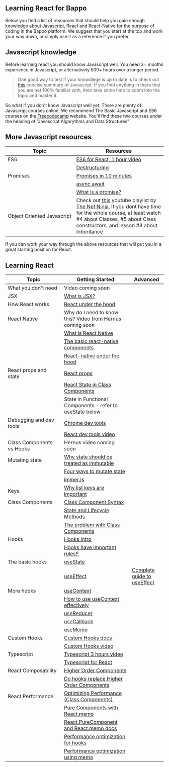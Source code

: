 ## Learning React for Bappo

Below you find a list of resources that should help you gain enough knowledge about Javascript, React and React-Native for the purpose of coding in the Bappo platform.
We suggest that you start at the top and work your way down, or simply use it as a reference if you prefer.

## Javascript knowledge
Before learning react you should know Javascript well. You need 3+ months experience in Javascript, or alternatively 500+ hours over a longer period. 

> One good way to test if your knowdlege is up to date is to check out [this](https://developer.mozilla.org/en-US/docs/Web/JavaScript/A_re-introduction_to_JavaScript) concise summary of Javascript. If you find anything in there that you are not 100% familiar with, then take some time to zoom into the topic and master it.

So what if you don't know Javascript well yet.
There are plenty of Javascript courses online. We recommend The Basic Javascript and ES6 courses on the [Freecodecamp](https://www.freecodecamp.org/learn) website.  You'll find these two courses under the heading of "Javascript Algorythms and Data Structures"

## More Javascript resources
Topic|Resources
---------|-----
ES6 |  [ES6 for React, 1 hour video](https://www.youtube.com/watch?v=NCwa_xi0Uuc&t=109s)
&nbsp; | [Destructuring](https://developer.mozilla.org/en-US/docs/Web/JavaScript/Reference/Operators/Destructuring_assignment)
Promises | [Promises in 10 minutes](https://www.youtube.com/watch?v=DHvZLI7Db8E)  
&nbsp; | [async await](https://www.youtube.com/watch?v=DHvZLI7Db8E)  
&nbsp; | [What is a promise?](https://medium.com/javascript-scene/master-the-javascript-interview-what-is-a-promise-27fc71e77261)
Object&nbsp;Oriented&nbsp;Javascript | Check out [this](https://www.youtube.com/playlist?list=PL4cUxeGkcC9i5yvDkJgt60vNVWffpblB7) youtube playlist by [The Net Ninja](https://www.youtube.com/channel/UCW5YeuERMmlnqo4oq8vwUpg). If you dont have time for the whole course, at least watch #4 about Classes, #5 about Class constructors, and lesson #8 about Inheritance

If you can work your way through the above resources that will put you in a great starting position for React.

## Learning React
Topic    |Getting Started|Advanced
---------|---------------|--------
What&nbsp;you&nbsp;don't&nbsp;need | Video coming soon
JSX | [What is JSX?](https://reactjs.org/docs/jsx-in-depth.html)
How React works | [React under the hood](https://www.freecodecamp.org/news/react-under-the-hood/)
React Native | Why do I need to know this? Video from Hernus coming soon
&nbsp; | [What is React Native](https://medium.com/@thinkwik/react-native-what-is-it-and-why-is-it-used-b132c3581df) 
&nbsp; | [The basic react-native components](https://reactnative.dev/docs/intro-react-native-components)
&nbsp; | [React-native under the hood](https://www.youtube.com/watch?v=OnCio4h1J3M)
React props and state | [React props](https://reactjs.org/docs/components-and-props.html)
&nbsp; | [React State in Class Components](https://reactjs.org/docs/state-and-lifecycle.html)
&nbsp; | State in Functional Components - refer to useState below
Debugging and dev tools | [Chrome dev tools](https://www.youtube.com/watch?v=H0XScE08hy8)
&nbsp; | [React dev tools video](https://www.youtube.com/watch?v=DQjMiKEwl_E) 
Class Components vs Hooks | Hernus video coming soon
Mutating state | [Why state should be treated as immutable](https://www.youtube.com/watch?v=4LzcQyZ9JOU&t=211s)
&nbsp; | [Four ways to mutate state](https://www.freecodecamp.org/news/handling-state-in-react-four-immutable-approaches-to-consider-d1f5c00249d5/)
&nbsp; | [immer.js](https://www.youtube.com/watch?v=vsrhBUxfXQM)
Keys | [Why list keys are important](https://www.youtube.com/watch?v=0sasRxl35_8)
Class Components | [Class Component Syntax](https://reactjs.org/docs/components-and-props.html#function-and-class-components)
&nbsp; |[State and Lifecycle Methods](https://reactjs.org/docs/components-and-props.html#function-and-class-components)
&nbsp; | [The problem with Class Components](https://itnext.io/react-class-components-are-dead-hint-not-yet-1d0a151173b8)
Hooks | [Hooks Intro](https://reactjs.org/docs/hooks-intro.html)
&nbsp; | [Hooks have important rules!!](https://reactjs.org/docs/hooks-rules.html)
The basic hooks | [useState](https://www.youtube.com/watch?v=9xhKH43llhU)
&nbsp; | [useEffect](https://www.youtube.com/watch?v=j1ZRyw7OtZs) | [Complete guide to useEffect](https://overreacted.io/a-complete-guide-to-useeffect/)
More hooks | [useContext](https://www.youtube.com/watch?v=lhMKvyLRWo0)
&nbsp; | [How to use useContext effectively](https://kentcdodds.com/blog/how-to-use-react-context-effectively)
&nbsp; | [useReducer](https://www.youtube.com/watch?v=wcRawY6aJaw)
&nbsp; | [useCallback](https://www.youtube.com/watch?v=-Ls48dd-vJE)
&nbsp; | [useMemo](https://www.youtube.com/watch?v=RkBg0gDTLU8)
Custom Hooks | [Custom Hooks docs](https://reactjs.org/docs/hooks-custom.html)
&nbsp; | [Custom Hooks video](https://www.youtube.com/watch?v=5JSigy8E6vk)
Typescript | [Typescript 3 hours video](https://www.youtube.com/watch?v=BwuLxPH8IDs&t=25s)
&nbsp; | [Typescript for React](https://www.youtube.com/watch?v=Z5iWr6Srsj8)
React Composability | [Higher Order Components](https://reactjs.org/docs/higher-order-components.html#use-hocs-for-cross-cutting-concerns)
&nbsp; | [Do hooks replace Higher Order Components](https://medium.com/javascript-scene/do-react-hooks-replace-higher-order-components-hocs-7ae4a08b7b58)
React Performance | [Optimizing Performance (Class Components)](https://reactjs.org/docs/optimizing-performance.html) 
&nbsp; | [Pure Components with React.memo](https://www.youtube.com/watch?v=o-alRbk_zP0)
&nbsp; | [React.PureComponent and React.memo docs](https://reactjs.org/docs/react-api.html#reactpurecomponent)
&nbsp; | [Performance optimization for hooks](https://rahmanfadhil.com/optimize-react-hooks/)
&nbsp; | [Performance optimization using memo](https://medium.com/better-programming/performance-optimization-with-react-hooks-and-memo-e3186f7ff9ab)